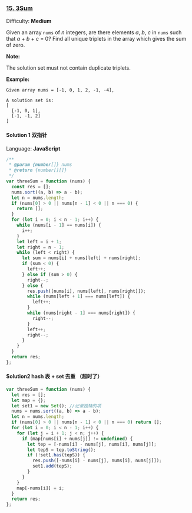 ### [15\. 3Sum](https://leetcode.com/problems/3sum/)

Difficulty: **Medium**

Given an array `nums` of _n_ integers, are there elements _a_, _b_, _c_ in `nums` such that _a_ + _b_ + _c_ = 0? Find all unique triplets in the array which gives the sum of zero.

**Note:**

The solution set must not contain duplicate triplets.

**Example:**

```
Given array nums = [-1, 0, 1, 2, -1, -4],

A solution set is:
[
  [-1, 0, 1],
  [-1, -1, 2]
]
```

#### Solution 1 双指针

Language: **JavaScript**

```javascript
/**
 * @param {number[]} nums
 * @return {number[][]}
 */
var threeSum = function (nums) {
  const res = [];
  nums.sort((a, b) => a - b);
  let n = nums.length;
  if (nums[0] > 0 || nums[n - 1] < 0 || n === 0) {
    return [];
  }
  for (let i = 0; i < n - 1; i++) {
    while (nums[i - 1] == nums[i]) {
      i++;
    }
    let left = i + 1;
    let right = n - 1;
    while (left < right) {
      let sum = nums[i] + nums[left] + nums[right];
      if (sum < 0) {
        left++;
      } else if (sum > 0) {
        right--;
      } else {
        res.push([nums[i], nums[left], nums[right]]);
        while (nums[left + 1] === nums[left]) {
          left++;
        }
        while (nums[right - 1] === nums[right]) {
          right--;
        }
        left++;
        right--;
      }
    }
  }
  return res;
};
```

#### Solution2 hash 表 + set 去重 （超时了）

```js
var threeSum = function (nums) {
  let res = [];
  let map = {};
  let set1 = new Set(); //记录独特的项
  nums = nums.sort((a, b) => a - b);
  let n = nums.length;
  if (nums[0] > 0 || nums[n - 1] < 0 || n === 0) return [];
  for (let i = 0; i < n - 1; i++) {
    for (let j = i + 1; j < n; j++) {
      if (map[nums[i] + nums[j]] != undefined) {
        let tep = [-nums[i] - nums[j], nums[i], nums[j]];
        let tepS = tep.toString();
        if (!set1.has(tepS)) {
          res.push([-nums[i] - nums[j], nums[i], nums[j]]);
          set1.add(tepS);
        }
      }
    }
    map[-nums[i]] = i;
  }
  return res;
};
```
